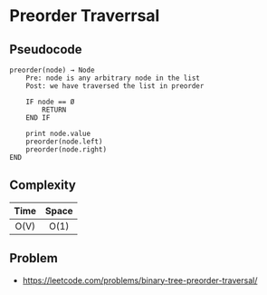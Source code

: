 # Preorder Traverrsal

## Pseudocode

```text
preorder(node) → Node
    Pre: node is any arbitrary node in the list
    Post: we have traversed the list in preorder

    IF node == Ø
        RETURN
    END IF

    print node.value
    preorder(node.left)
    preorder(node.right)
END
```

## Complexity

| Time | Space |
| :--: | :---: |
| O(V) | O(1)  |

## Problem

- https://leetcode.com/problems/binary-tree-preorder-traversal/
